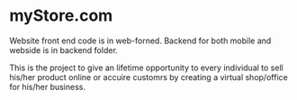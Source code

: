 # myStore.com
Website front end code is in web-forned.
Backend for both mobile and webside is in backend folder.


This is the project to give an lifetime opportunity to every individual to sell his/her product online or accuire customrs by creating a virtual shop/office for his/her business.
